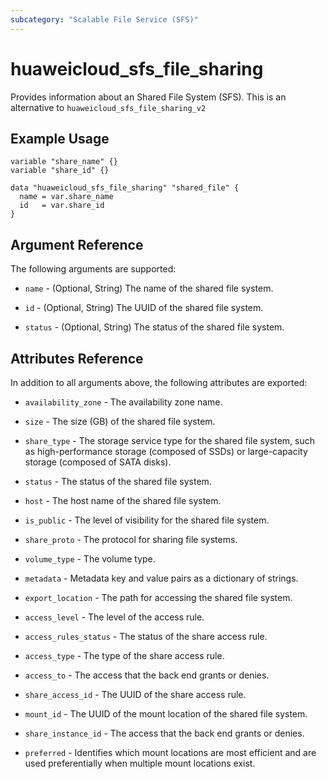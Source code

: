 ```yaml
---
subcategory: "Scalable File Service (SFS)"
---
```


# huaweicloud_sfs_file_sharing

Provides information about an Shared File System (SFS).
This is an alternative to `huaweicloud_sfs_file_sharing_v2`

## Example Usage

```hcl
variable "share_name" {}
variable "share_id" {}

data "huaweicloud_sfs_file_sharing" "shared_file" {
  name = var.share_name
  id   = var.share_id
}
```

## Argument Reference
The following arguments are supported:

* `name` - (Optional, String) The name of the shared file system.

* `id` - (Optional, String) The UUID of the shared file system.

* `status` - (Optional, String) The status of the shared file system.


## Attributes Reference

In addition to all arguments above, the following attributes are exported:

* `availability_zone` - The availability zone name.

* `size` - 	The size (GB) of the shared file system.

* `share_type` - The storage service type for the shared file system, such as high-performance storage (composed of SSDs) or large-capacity storage (composed of SATA disks).

* `status` - The status of the shared file system.

* `host` - The host name of the shared file system.

* `is_public` - The level of visibility for the shared file system.

* `share_proto` - The protocol for sharing file systems.

* `volume_type` - The volume type.

* `metadata` - Metadata key and value pairs as a dictionary of strings.

* `export_location` - The path for accessing the shared file system.

* `access_level` - The level of the access rule.

* `access_rules_status` - The status of the share access rule.

* `access_type` - The type of the share access rule.

* `access_to` - The access that the back end grants or denies.

* `share_access_id` - The UUID of the share access rule.

* `mount_id` - The UUID of the mount location of the shared file system.

* `share_instance_id` - The access that the back end grants or denies.

* `preferred` - Identifies which mount locations are most efficient and are used preferentially when multiple mount locations exist.
